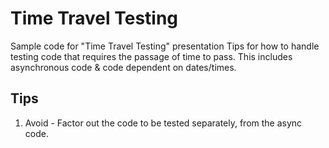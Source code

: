 # Time Travel Testing

Sample code for "Time Travel Testing" presentation
Tips for how to handle testing code that requires the passage of time to pass.
This includes asynchronous code & code dependent on dates/times.

## Tips
1. Avoid - Factor out the code to be tested separately, from the async code.
